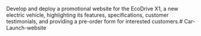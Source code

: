 Develop and deploy a promotional website for the EcoDrive X1, a new electric vehicle, highlighting its features, specifications, customer testimonials, and providing a pre-order form for interested customers.# Car-Launch-website
